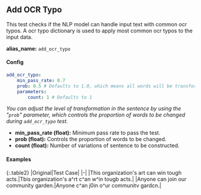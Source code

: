 
<div class="h3-box" markdown="1">

## Add OCR Typo

This test checks if the NLP model can handle input text with common ocr typos. A ocr typo dictionary is used to apply most common ocr typos to the input data.

**alias_name:** `add_ocr_typo`

</div><div class="h3-box" markdown="1">

#### Config
```yaml
add_ocr_typo:
    min_pass_rate: 0.7
    prob: 0.5 # Defaults to 1.0, which means all words will be transformed.
    parameters:
        count: 1 # Defaults to 1
```
<i class="fa fa-info-circle"></i>
<em>You can adjust the level of transformation in the sentence by using the "`prob`" parameter, which controls the proportion of words to be changed during `add_ocr_typo` test.</em>

- **min_pass_rate (float):** Minimum pass rate to pass the test.
- **prob (float):** Controls the proportion of words to be changed.
- **count (float):** Number of variations of sentence to be constructed.

</div><div class="h3-box" markdown="1">

#### Examples

{:.table2}
|Original|Test Case|
|-|
|This organization's art can win tough acts.|Tbis organization's a^rt c^an w^in tougb acts.|
|Anyone can join our community garden.|Anyone c^an j0in o^ur communitv gardcn.|

</div>